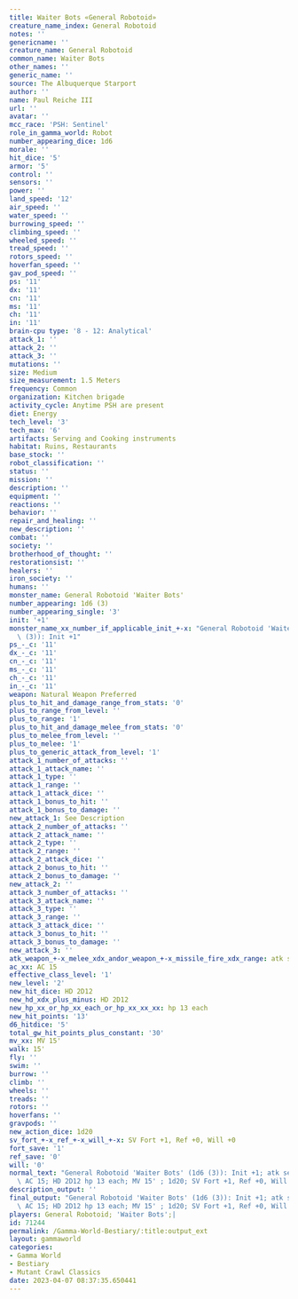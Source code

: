 ```yaml
---
title: Waiter Bots «General Robotoid»
creature_name_index: General Robotoid
notes: ''
genericname: ''
creature_name: General Robotoid
common_name: Waiter Bots
other_names: ''
generic_name: ''
source: The Albuquerque Starport
author: ''
name: Paul Reiche III
url: ''
avatar: ''
mcc_race: 'PSH: Sentinel'
role_in_gamma_world: Robot
number_appearing_dice: 1d6
morale: ''
hit_dice: '5'
armor: '5'
control: ''
sensors: ''
power: ''
land_speed: '12'
air_speed: ''
water_speed: ''
burrowing_speed: ''
climbing_speed: ''
wheeled_speed: ''
tread_speed: ''
rotors_speed: ''
hoverfan_speed: ''
gav_pod_speed: ''
ps: '11'
dx: '11'
cn: '11'
ms: '11'
ch: '11'
in: '11'
brain-cpu type: '8 - 12: Analytical'
attack_1: ''
attack_2: ''
attack_3: ''
mutations: ''
size: Medium
size_measurement: 1.5 Meters
frequency: Common
organization: Kitchen brigade
activity_cycle: Anytime PSH are present
diet: Energy
tech_level: '3'
tech_max: '6'
artifacts: Serving and Cooking instruments
habitat: Ruins, Restaurants
base_stock: ''
robot_classification: ''
status: ''
mission: ''
description: ''
equipment: ''
reactions: ''
behavior: ''
repair_and_healing: ''
new_description: ''
combat: ''
society: ''
brotherhood_of_thought: ''
restorationsist: ''
healers: ''
iron_society: ''
humans: ''
monster_name: General Robotoid 'Waiter Bots'
number_appearing: 1d6 (3)
number_appearing_single: '3'
init: '+1'
monster_name_xx_number_if_applicable_init_+-x: "General Robotoid 'Waiter Bots' (1d6\
  \ (3)): Init +1"
ps_-_c: '11'
dx_-_c: '11'
cn_-_c: '11'
ms_-_c: '11'
ch_-_c: '11'
in_-_c: '11'
weapon: Natural Weapon Preferred
plus_to_hit_and_damage_range_from_stats: '0'
plus_to_range_from_level: ''
plus_to_range: '1'
plus_to_hit_and_damage_melee_from_stats: '0'
plus_to_melee_from_level: ''
plus_to_melee: '1'
plus_to_generic_attack_from_level: '1'
attack_1_number_of_attacks: ''
attack_1_attack_name: ''
attack_1_type: ''
attack_1_range: ''
attack_1_attack_dice: ''
attack_1_bonus_to_hit: ''
attack_1_bonus_to_damage: ''
new_attack_1: See Description
attack_2_number_of_attacks: ''
attack_2_attack_name: ''
attack_2_type: ''
attack_2_range: ''
attack_2_attack_dice: ''
attack_2_bonus_to_hit: ''
attack_2_bonus_to_damage: ''
new_attack_2: ''
attack_3_number_of_attacks: ''
attack_3_attack_name: ''
attack_3_type: ''
attack_3_range: ''
attack_3_attack_dice: ''
attack_3_bonus_to_hit: ''
attack_3_bonus_to_damage: ''
new_attack_3: ''
atk_weapon_+-x_melee_xdx_andor_weapon_+-x_missile_fire_xdx_range: atk see description
ac_xx: AC 15
effective_class_level: '1'
new_level: '2'
new_hit_dice: HD 2D12
new_hd_xdx_plus_minus: HD 2D12
new_hp_xx_or_hp_xx_each_or_hp_xx_xx_xx: hp 13 each
new_hit_points: '13'
d6_hitdice: '5'
total_gw_hit_points_plus_constant: '30'
mv_xx: MV 15'
walk: 15'
fly: ''
swim: ''
burrow: ''
climb: ''
wheels: ''
treads: ''
rotors: ''
hoverfans: ''
gravpods: ''
new_action_dice: 1d20
sv_fort_+-x_ref_+-x_will_+-x: SV Fort +1, Ref +0, Will +0
fort_save: '1'
ref_save: '0'
will: '0'
normal_text: "General Robotoid 'Waiter Bots' (1d6 (3)): Init +1; atk see description;\
  \ AC 15; HD 2D12 hp 13 each; MV 15' ; 1d20; SV Fort +1, Ref +0, Will +0"
description_output: ''
final_output: "General Robotoid 'Waiter Bots' (1d6 (3)): Init +1; atk see description;\
  \ AC 15; HD 2D12 hp 13 each; MV 15' ; 1d20; SV Fort +1, Ref +0, Will +0"
players: General Robotoid; 'Waiter Bots';|
id: 71244
permalink: /Gamma-World-Bestiary/:title:output_ext
layout: gammaworld
categories:
- Gamma World
- Bestiary
- Mutant Crawl Classics
date: 2023-04-07 08:37:35.650441
---
```

